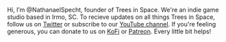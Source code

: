 Hi, I’m @NathanaelSpecht, founder of Trees in Space. We're an indie game studio based in Irmo, SC.
To recieve updates on all things Trees in Space, follow us on [Twitter](https://twitter.com/Trees_In_Space) or subscribe to our [YouTube channel](https://www.youtube.com/channel/UCoQpBkhCGZPyzEnDpthWpfQ).
If you're feeling generous, you can donate to us on [KoFi](https://ko-fi.com/nathanspecht) or [Patreon](https://www.patreon.com/treesinspace).
Every little bit helps!

<!---
NathanaelSpecht/NathanaelSpecht is a ✨ special ✨ repository because its `README.md` (this file) 
appears on your GitHub profile. You can click the Preview link to take a look at your changes.
--->
